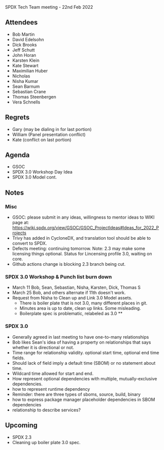 SPDX Tech Team meeting - 22nd Feb 2022

## Attendees
* Bob Martin
* David Edelsohn
* Dick Brooks
* Jeff Schutt
* John Horan
* Karsten Klein
* Kate Stewart
* Maximilian Huber
* Nicholas
* Nisha Kumar
* Sean Barnum
* Sebastian Crane
* Thomas Steenbergen
* Vera Schnells

## Regrets
* Gary (may be dialing in for last portion)
* William (Panel presentation conflict)
* Kate (conflict on last portion)

## Agenda
* GSOC
* SPDX 3.0 Workshop Day Idea
* SPDX 3.0 Model cont.

## Notes
### Misc
* GSOC:   please submit in any ideas, willingness to mentor ideas to WIKI page at: https://wiki.spdx.org/view/GSOC/GSOC_ProjectIdeas#Ideas_for_2022_Projects
* Trivy has added in CycloneDX, and translation tool should be able to convert to SPDX.
* Defects meeting: continuing tomorrow.   Note:  2.3 may make some licensing things optional.   Status for Lincensing profile 3.0,  waiting on core. 
* Github actions change is blocking 2.3 branch being cut. 

### SPDX 3.0 Workshop & Punch list burn down
 * March 11  Bob, Sean, Sebastian, Nisha, Karsten,  Dick, Thomas S
 * March 25 Bob, and others alternate if 11th doesn't work.
 * Request from Nisha to Clean up and Link 3.0 Model assets.
    * There is boiler plate that is not 3.0,  many different places in git. 
    * Minutes area is up to date,  clean up links.   Some misleading.
    * Boilerplate spec is problematic,  relabeled as 3.0 **

### SPDX 3.0

* Generally agreed in last meeting to have one-to-many relationships
* Bob likes Sean's idea of having a property on relationships that says whether it is directional or not.
* Time range for relationship validity. optional start time, optional end time fields.
* Should lack of field imply a default time (SBOM) or no statement about time.
* Wildcard time allowed for start and end.
* How represent optional dependencies with multiple, mutually-exclusive dependencies.
* how to represent runtime dependency
* Reminder:  there are three types of sboms,  source, build, binary
* how to express package manager placeholder dependencies in SBOM dependencies
* relationship to describe services?

## Upcoming
* SPDX 2.3
* Cleaning up boiler plate 3.0 spec.
